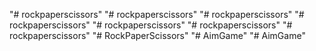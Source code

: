 "# rockpaperscissors" 
"# rockpaperscissors" 
"# rockpaperscissors" 
"# rockpaperscissors" 
"# rockpaperscissors" 
"# rockpaperscissors" 
"# rockpaperscissors" 
"# RockPaperScissors" 
"# AimGame" 
"# AimGame" 
